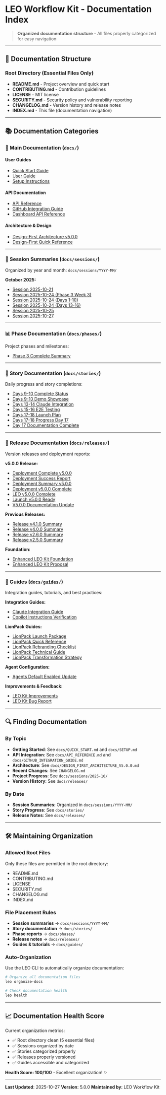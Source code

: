 # LEO Workflow Kit - Documentation Index

> **Organized documentation structure** - All files properly categorized for easy navigation

---

## 📂 Documentation Structure

### Root Directory (Essential Files Only)

- **README.md** - Project overview and quick start
- **CONTRIBUTING.md** - Contribution guidelines
- **LICENSE** - MIT license
- **SECURITY.md** - Security policy and vulnerability reporting
- **CHANGELOG.md** - Version history and release notes
- **INDEX.md** - This file (documentation navigation)

---

## 📚 Documentation Categories

### 📖 Main Documentation (`docs/`)

#### User Guides

- [Quick Start Guide](docs/QUICK_START.md)
- [User Guide](docs/USER_GUIDE.md)
- [Setup Instructions](docs/SETUP.md)

#### API Documentation

- [API Reference](docs/API_REFERENCE.md)
- [GitHub Integration Guide](docs/GITHUB_INTEGRATION_GUIDE.md)
- [Dashboard API Reference](docs/DASHBOARD_API_REFERENCE.md)

#### Architecture & Design

- [Design-First Architecture v5.0.0](docs/DESIGN_FIRST_ARCHITECTURE_V5.0.0.md)
- [Design-First Quick Reference](docs/DESIGN_FIRST_QUICK_REFERENCE.md)

---

### 📝 Session Summaries (`docs/sessions/`)

Organized by year and month: `docs/sessions/YYYY-MM/`

**October 2025:**

- [Session 2025-10-21](docs/sessions/2025-10/SESSION_SUMMARY_2025-10-21.md)
- [Session 2025-10-24 (Phase 3 Week 3)](docs/sessions/2025-10/SESSION_SUMMARY_2025-10-24_PHASE3_WEEK3.md)
- [Session 2025-10-24 (Days 1-10)](docs/sessions/2025-10/SESSION_SUMMARY_2025-10-24_PHASE3_WEEK3_DAYS_1-10_COMPLETE.md)
- [Session 2025-10-24 (Days 13-16)](docs/sessions/2025-10/SESSION_SUMMARY_2025-10-24_PHASE3_DAYS13-16_COMPLETE.md)
- [Session 2025-10-25](docs/sessions/2025-10/SESSION_SUMMARY_2025-10-25_COMPLETE.md)
- [Session 2025-10-27](docs/sessions/2025-10/SESSION_SUMMARY_2025-10-27.md)

---

### 📊 Phase Documentation (`docs/phases/`)

Project phases and milestones:

- [Phase 3 Complete Summary](docs/phases/PHASE_3_COMPLETE_SUMMARY.md)

---

### 📅 Story Documentation (`docs/stories/`)

Daily progress and story completions:

- [Days 9-10 Complete Status](docs/stories/DAYS_9-10_COMPLETE_STATUS.md)
- [Days 9-10 Demo Showcase](docs/stories/DAYS_9-10_DEMO_SHOWCASE.md)
- [Days 13-14 Claude Integration](docs/stories/DAYS_13-14_CLAUDE_INTEGRATION_COMPLETE.md)
- [Days 15-16 E2E Testing](docs/stories/DAYS_15-16_E2E_TESTING_COMPLETE.md)
- [Days 17-18 Launch Plan](docs/stories/DAYS_17-18_LAUNCH_PLAN.md)
- [Days 17-18 Progress Day 17](docs/stories/DAYS_17-18_PROGRESS_DAY17_COMPLETE.md)
- [Day 17 Documentation Complete](docs/stories/DAY_17_DOCUMENTATION_COMPLETE_SUMMARY.md)

---

### 🚀 Release Documentation (`docs/releases/`)

Version releases and deployment reports:

**v5.0.0 Release:**

- [Deployment Complete v5.0.0](docs/releases/DEPLOYMENT_COMPLETE_V5.0.0.md)
- [Deployment Success Report](docs/releases/DEPLOYMENT_SUCCESS_REPORT.md)
- [Deployment Summary v5.0.0](docs/releases/DEPLOYMENT_SUMMARY_V5.0.0.md)
- [Deployment v5.0.0 Complete](docs/releases/DEPLOYMENT_V5_0_0_COMPLETE.md)
- [LEO v5.0.0 Complete](docs/releases/LEO_V5.0.0_COMPLETE.md)
- [Launch v5.0.0 Ready](docs/releases/LAUNCH_V5_0_0_READY.md)
- [V5.0.0 Documentation Update](docs/releases/V5.0.0_DOCUMENTATION_UPDATE_COMPLETE.md)

**Previous Releases:**

- [Release v4.1.0 Summary](docs/releases/RELEASE_V4.1.0_SUMMARY.md)
- [Release v4.0.0 Summary](docs/releases/RELEASE_V4.0.0_SUMMARY.md)
- [Release v2.6.0 Summary](docs/releases/RELEASE_V2.6.0_SUMMARY.md)
- [Release v2.5.0 Summary](docs/releases/RELEASE_V2.5.0_SUMMARY.md)

**Foundation:**

- [Enhanced LEO Kit Foundation](docs/releases/ENHANCED_LEO_KIT_FOUNDATION_COMPLETE.md)
- [Enhanced LEO Kit Proposal](docs/releases/ENHANCED_LEO_KIT_PROPOSAL.md)

---

### 📖 Guides (`docs/guides/`)

Integration guides, tutorials, and best practices:

**Integration Guides:**

- [Claude Integration Guide](docs/guides/CLAUDE_INTEGRATION_GUIDE.md)
- [Copilot Instructions Verification](docs/guides/COPILOT_INSTRUCTIONS_VERIFICATION_AND_FIX.md)

**LionPack Guides:**

- [LionPack Launch Package](docs/guides/LIONPACK_LAUNCH_PACKAGE.md)
- [LionPack Quick Reference](docs/guides/LIONPACK_QUICK_REFERENCE.md)
- [LionPack Rebranding Checklist](docs/guides/LIONPACK_REBRANDING_CHECKLIST.md)
- [LionPack Technical Guide](docs/guides/LIONPACK_TECHNICAL_GUIDE.md)
- [LionPack Transformation Strategy](docs/guides/LIONPACK_TRANSFORMATION_STRATEGY.md)

**Agent Configuration:**

- [Agents Default Enabled Update](docs/guides/AGENTS_DEFAULT_ENABLED_UPDATE.md)

**Improvements & Feedback:**

- [LEO Kit Improvements](docs/guides/leo-kit-improvements.md)
- [LEO Kit Bug Report](docs/guides/LEO_KIT_BUG_REPORT.md)

---

## 🔍 Finding Documentation

### By Topic

- **Getting Started**: See `docs/QUICK_START.md` and `docs/SETUP.md`
- **API Integration**: See `docs/API_REFERENCE.md` and `docs/GITHUB_INTEGRATION_GUIDE.md`
- **Architecture**: See `docs/DESIGN_FIRST_ARCHITECTURE_V5.0.0.md`
- **Recent Changes**: See `CHANGELOG.md`
- **Project Progress**: See `docs/sessions/2025-10/`
- **Version History**: See `docs/releases/`

### By Date

- **Session Summaries**: Organized in `docs/sessions/YYYY-MM/`
- **Story Progress**: See `docs/stories/`
- **Release Notes**: See `docs/releases/`

---

## 🛠️ Maintaining Organization

### Allowed Root Files

Only these files are permitted in the root directory:

- README.md
- CONTRIBUTING.md
- LICENSE
- SECURITY.md
- CHANGELOG.md
- INDEX.md

### File Placement Rules

- **Session summaries** → `docs/sessions/YYYY-MM/`
- **Story documentation** → `docs/stories/`
- **Phase reports** → `docs/phases/`
- **Release notes** → `docs/releases/`
- **Guides & tutorials** → `docs/guides/`

### Auto-Organization

Use the LEO CLI to automatically organize documentation:

```bash
# Organize all documentation files
leo organize-docs

# Check documentation health
leo health
```

---

## 📈 Documentation Health Score

Current organization metrics:

- ✅ Root directory clean (5 essential files)
- ✅ Sessions organized by date
- ✅ Stories categorized properly
- ✅ Releases properly versioned
- ✅ Guides accessible and categorized

**Health Score: 100/100** - Excellent organization! ✨

---

**Last Updated:** 2025-10-27
**Version:** 5.0.0
**Maintained by:** LEO Workflow Kit
